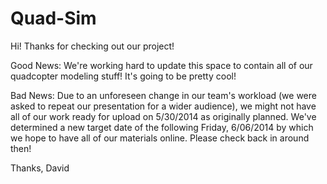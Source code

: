 Quad-Sim
========

Hi!
Thanks for checking out our project!

Good News: We're working hard to update this space to contain all of our quadcopter modeling stuff! It's going to be pretty cool!

Bad News: Due to an unforeseen change in our team's workload (we were asked to repeat our presentation for a wider audience), we might not have all of our work ready for upload on 5/30/2014 as originally planned. We've determined a new target date of the following Friday, 6/06/2014 by which we hope to have all of our materials online. Please check back in around then!

Thanks,
David
